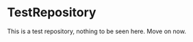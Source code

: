 TestRepository
==============

This is a test repository, nothing to be seen here. Move on now. 
 
 
  
 
 
  
  
 
 
  
  
 
 
  
 
 
 
  
 
